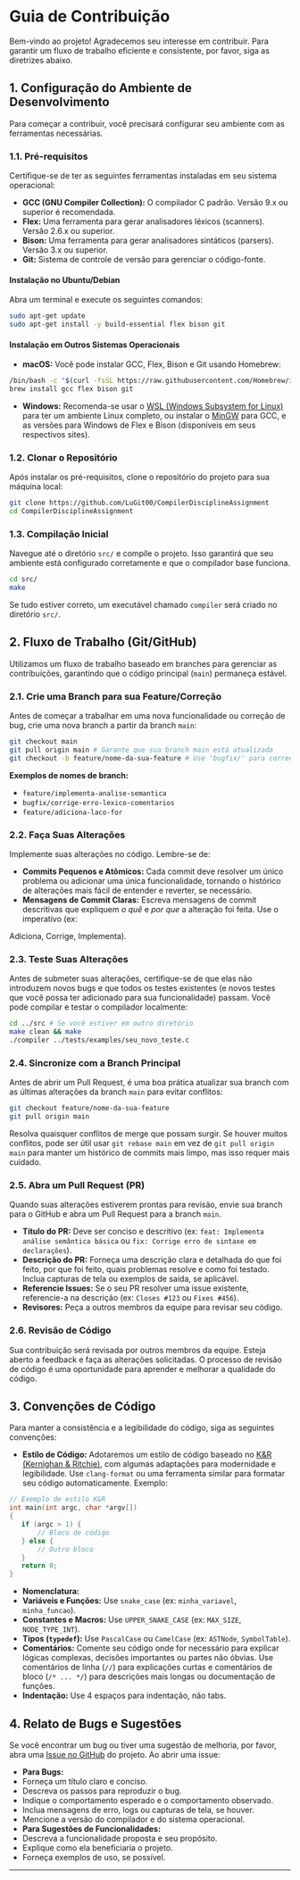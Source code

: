 # Guia de Contribuição

Bem-vindo ao projeto! Agradecemos seu interesse em contribuir. Para garantir um fluxo de trabalho eficiente e consistente, por favor, siga as diretrizes abaixo.

## 1. Configuração do Ambiente de Desenvolvimento

Para começar a contribuir, você precisará configurar seu ambiente com as ferramentas necessárias.

### 1.1. Pré-requisitos

Certifique-se de ter as seguintes ferramentas instaladas em seu sistema operacional:

-   **GCC (GNU Compiler Collection):** O compilador C padrão. Versão 9.x ou superior é recomendada.
-   **Flex:** Uma ferramenta para gerar analisadores léxicos (scanners). Versão 2.6.x ou superior.
-   **Bison:** Uma ferramenta para gerar analisadores sintáticos (parsers). Versão 3.x ou superior.
-   **Git:** Sistema de controle de versão para gerenciar o código-fonte.

#### Instalação no Ubuntu/Debian

Abra um terminal e execute os seguintes comandos:

```bash
sudo apt-get update
sudo apt-get install -y build-essential flex bison git
```

#### Instalação em Outros Sistemas Operacionais

-   **macOS:** Você pode instalar GCC, Flex, Bison e Git usando Homebrew:
   ```bash
   /bin/bash -c "$(curl -fsSL https://raw.githubusercontent.com/Homebrew/install/HEAD/install.sh)"
   brew install gcc flex bison git
   ```
-   **Windows:** Recomenda-se usar o [WSL (Windows Subsystem for Linux)](https://docs.microsoft.com/pt-br/windows/wsl/install) para ter um ambiente Linux completo, ou instalar o [MinGW](http://www.mingw.org/) para GCC, e as versões para Windows de Flex e Bison (disponíveis em seus respectivos sites).

### 1.2. Clonar o Repositório

Após instalar os pré-requisitos, clone o repositório do projeto para sua máquina local:

```bash
git clone https://github.com/LuGit00/CompilerDisciplineAssignment
cd CompilerDisciplineAssignment
```

### 1.3. Compilação Inicial

Navegue até o diretório `src/` e compile o projeto. Isso garantirá que seu ambiente está configurado corretamente e que o compilador base funciona.

```bash
cd src/
make
```

Se tudo estiver correto, um executável chamado `compiler` será criado no diretório `src/`.

## 2. Fluxo de Trabalho (Git/GitHub)

Utilizamos um fluxo de trabalho baseado em branches para gerenciar as contribuições, garantindo que o código principal (`main`) permaneça estável.

### 2.1. Crie uma Branch para sua Feature/Correção

Antes de começar a trabalhar em uma nova funcionalidade ou correção de bug, crie uma nova branch a partir da branch `main`:

```bash
git checkout main
git pull origin main # Garante que sua branch main está atualizada
git checkout -b feature/nome-da-sua-feature # Use 'bugfix/' para correções de bugs
```

**Exemplos de nomes de branch:**
-   `feature/implementa-analise-semantica`
-   `bugfix/corrige-erro-lexico-comentarios`
-   `feature/adiciona-laco-for`

### 2.2. Faça Suas Alterações

Implemente suas alterações no código. Lembre-se de:

-   **Commits Pequenos e Atômicos:** Cada commit deve resolver um único problema ou adicionar uma única funcionalidade, tornando o histórico de alterações mais fácil de entender e reverter, se necessário.
-   **Mensagens de Commit Claras:** Escreva mensagens de commit descritivas que expliquem *o quê* e *por que* a alteração foi feita. Use o imperativo (ex:


Adiciona, Corrige, Implementa).

### 2.3. Teste Suas Alterações

Antes de submeter suas alterações, certifique-se de que elas não introduzem novos bugs e que todos os testes existentes (e novos testes que você possa ter adicionado para sua funcionalidade) passam. Você pode compilar e testar o compilador localmente:

```bash
cd ../src # Se você estiver em outro diretório
make clean && make
./compiler ../tests/examples/seu_novo_teste.c
```

### 2.4. Sincronize com a Branch Principal

Antes de abrir um Pull Request, é uma boa prática atualizar sua branch com as últimas alterações da branch `main` para evitar conflitos:

```bash
git checkout feature/nome-da-sua-feature
git pull origin main
```

Resolva quaisquer conflitos de merge que possam surgir. Se houver muitos conflitos, pode ser útil usar `git rebase main` em vez de `git pull origin main` para manter um histórico de commits mais limpo, mas isso requer mais cuidado.

### 2.5. Abra um Pull Request (PR)

Quando suas alterações estiverem prontas para revisão, envie sua branch para o GitHub e abra um Pull Request para a branch `main`.

-   **Título do PR:** Deve ser conciso e descritivo (ex: `feat: Implementa análise semântica básica` ou `fix: Corrige erro de sintaxe em declarações`).
-   **Descrição do PR:** Forneça uma descrição clara e detalhada do que foi feito, por que foi feito, quais problemas resolve e como foi testado. Inclua capturas de tela ou exemplos de saída, se aplicável.
-   **Referencie Issues:** Se o seu PR resolver uma issue existente, referencie-a na descrição (ex: `Closes #123` ou `Fixes #456`).
-   **Revisores:** Peça a outros membros da equipe para revisar seu código.

### 2.6. Revisão de Código

Sua contribuição será revisada por outros membros da equipe. Esteja aberto a feedback e faça as alterações solicitadas. O processo de revisão de código é uma oportunidade para aprender e melhorar a qualidade do código.

## 3. Convenções de Código

Para manter a consistência e a legibilidade do código, siga as seguintes convenções:

-   **Estilo de Código:** Adotaremos um estilo de código baseado no [K&R (Kernighan & Ritchie)](https://en.wikipedia.org/wiki/K%26R_C), com algumas adaptações para modernidade e legibilidade. Use `clang-format` ou uma ferramenta similar para formatar seu código automaticamente. Exemplo:
   ```c
   // Exemplo de estilo K&R
   int main(int argc, char *argv[])
   {
      if (argc > 1) {
          // Bloco de código
      } else {
          // Outro bloco
      }
      return 0;
   }
   ```
-   **Nomenclatura:**
   -   **Variáveis e Funções:** Use `snake_case` (ex: `minha_variavel`, `minha_funcao`).
   -   **Constantes e Macros:** Use `UPPER_SNAKE_CASE` (ex: `MAX_SIZE`, `NODE_TYPE_INT`).
   -   **Tipos (`typedef`):** Use `PascalCase` ou `CamelCase` (ex: `ASTNode`, `SymbolTable`).
-   **Comentários:** Comente seu código onde for necessário para explicar lógicas complexas, decisões importantes ou partes não óbvias. Use comentários de linha (`//`) para explicações curtas e comentários de bloco (`/* ... */`) para descrições mais longas ou documentação de funções.
-   **Indentação:** Use 4 espaços para indentação, não tabs.

## 4. Relato de Bugs e Sugestões

Se você encontrar um bug ou tiver uma sugestão de melhoria, por favor, abra uma [Issue no GitHub](https://docs.github.com/pt/issues/tracking-your-work-with-issues/creating-an-issue) do projeto. Ao abrir uma issue:

-   **Para Bugs:**
   -   Forneça um título claro e conciso.
   -   Descreva os passos para reproduzir o bug.
   -   Indique o comportamento esperado e o comportamento observado.
   -   Inclua mensagens de erro, logs ou capturas de tela, se houver.
   -   Mencione a versão do compilador e do sistema operacional.
-   **Para Sugestões de Funcionalidades:**
   -   Descreva a funcionalidade proposta e seu propósito.
   -   Explique como ela beneficiaria o projeto.
   -   Forneça exemplos de uso, se possível.

---